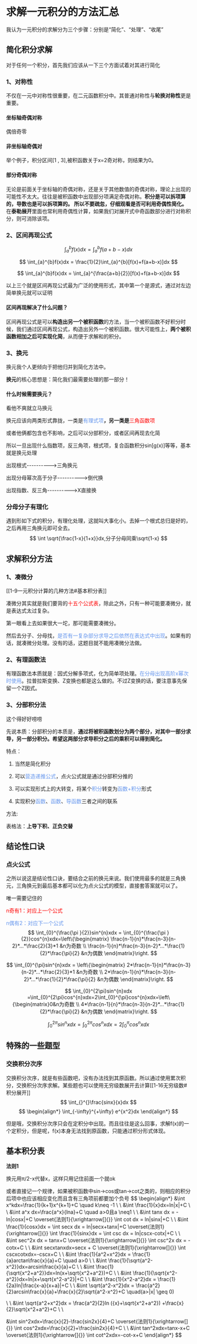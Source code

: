 # 求解一元积分的方法汇总

我认为一元积分的求解分为三个步骤：分别是“简化”、“处理”、“收尾”
## 简化积分求解
对于任何一个积分，首先我们应该从一下三个方面试着对其进行简化
###  1、对称性 
不仅在一元中对称性很重要，在二元函数积分中。其普通对称性与**轮换对称性**更是重要。
#### 坐标轴奇偶对称
偶倍奇零
#### 非坐标轴奇偶对
举个例子，积分区间[1 , 3],被积函数关于x=2奇对称，则结果为0。
#### 部分奇偶对称
无论是前面关于坐标轴的奇偶对称，还是关于其他数值的奇偶对称，理论上出现的可能性不太大。往往是被积函数中出现部分项满足奇偶对称。**积分是可以拆项算的，导数也是可以拆项算的。 所以不要疏忽，仔细观看是否可利用奇偶性简化。**
在**泰勒展开**里面也常利用奇偶性计算，如果我们对展开式中奇函数部分进行对称积分，则可消除该项。

### 2、区间再现公式

$$
\int_{a}^{b}f(x)dx = \int_{a}^{b}f(a+b-x)dx
$$

$$
\int_{a}^{b}f(x)dx = \frac{1}{2}\int_{a}^{b}[f(x)+f(a+b-x)]dx
$$

$$
\int_{a}^{b}f(x)dx = \int_{a}^{\frac{a+b}{2}}[f(x)+f(a+b-x)]dx
$$

以上三个就是区间再现公式最为广泛的使用形式，其中第一个是源式，通过对左边简单换元就可以证明

#### 区间再现解决了什么问题？
区间再现公式是可以**构造出另一个被积函数**的方法，当一个被积函数不好积分时候，我们通过区间再现公式，构造出另外一个被积函数。很大可能性上，**两个被积函数相加之后可实现化简**，从而便于求解和的积分。

### 3、换元

换元我个人更倾向于把他归并到简化方法中。

**换元**的核心思想是：简化我们最需要处理的那一部分！

#### 什么时候需要换元？

看他不爽就立马换元

换元应该向两类形式靠拢，一类是<font color='cornflowerblue'>有理式项</font>**，另一类是**<font color='red'>三角函数项</font>

或者他俩都包含也不影响，之后可以分部积分，或者区间再现去化简

所以一旦出现什么指数项，反三角项，根式项，复合函数积分sin[g(x)]等等，基本就是换元处理

出现根式---------->三角换元

出现分母幂次高于分子---------->倒代换

出现指数、反三角---------->X直接换

### 分母分子有理化

遇到形如下式的积分，有理化处理，这就叫大事化小。去掉一个根式总归是好的，之后再用三角换元即可全去。
$$
\int \sqrt{\frac{1-x}{1+x}}dx,分子分母同乘\sqrt{1-x}
$$



## 求解积分方法

###  1、凑微分 
[[1-9一元积分计算的几种方法#基本积分表]]

凑微分其实就是我们要背的<font color='red'>十五个公式表</font>，除此之外，只有一种可能要凑微分，就是表达式太过复杂。

第一眼看上去如果很大一坨，那可能需要凑微分。

然后去分子、分母找，<font color='cornflowerblue'>是否有一复杂部分求导之后依然在表达式中出现</font>。如果有的话，就凑微分处理。没有的话，这题目就不能用凑微分法做。

###  2、有理函数法 

有理函数法本质就是：因式分解多项式，化为简单项处理。<font color='cornflowerblue'>在分母出现高阶x幂次时使用</font>。拉普拉斯变换、Z变换也都是这么做的。不过Z变换的话，要注意事先保留一个Z因式。

###  3、分部积分法 

这个得好好唠唠

先说本质：分部积分的本质是，**通过将被积函数划分为两个部分，对其中一部分求导，另一部分积分。希望这两部分求导积分之后的乘积可以得到简化。**

特点：
1. 当然是简化积分

2. 可以<font color='cornflowerblue'>营造递推公式</font>，点火公式就是通过分部积分推的

3. 可以实现形式上的大转变，将某个<font color='cornflowerblue'>积分</font>转变为<font color='cornflowerblue'>函数+积分</font>形式

4. 实现积分<font color='cornflowerblue'>函数</font>、<font color='cornflowerblue'>函数</font>、<font color='cornflowerblue'>导函数</font>三者之间的联系

方法:

表格法：**上导下积、正负交替**



## 结论性口诀

###  点火公式 

之所以说这是结论性口诀，要结合之前的换元来说。我们使用最多的就是三角换元，三角换元到最后基本都可以化为点火公式的模型，直接套答案就可以了。

唯一需要记住的

<font color='red'>n奇有1：对应上一个公式</font>

<font color='cornflowerblue'>n偶有2：对应下一个公式</font>
$$
\int_{0}^{\frac{\pi }{2}}sin^{n}xdx = \int_{0}^{\frac{\pi }{2}}cos^{n}xdx=\left\{\begin{matrix}
\frac{n-1}{n}*\frac{n-3}{n-2}*...*\frac{2}{3}*1	 &n为奇数
 \\
\frac{n-1}{n}*\frac{n-3}{n-2}*...*\frac{1}{2}*\frac{\pi}{2} &n为偶数
\end{matrix}\right.
$$

$$
\int_{0}^{\pi}sin^{n}xdx = \left\{\begin{matrix}
2*\frac{n-1}{n}*\frac{n-3}{n-2}*...*\frac{2}{3}*1	 &n为奇数
 \\
2*\frac{n-1}{n}*\frac{n-3}{n-2}*...*\frac{1}{2}*\frac{\pi}{2} &n为偶数
\end{matrix}\right.
$$

$$
\int_{0}^{2\pi}sin^{n}xdx =\int_{0}^{2\pi}cos^{n}xdx=2\int_{0}^{\pi}cos^{n}xdx=\left\{\begin{matrix}0&n为奇数
 \\
4*\frac{n-1}{n}*\frac{n-3}{n-2}*...*\frac{1}{2}*\frac{\pi}{2} &n为偶数
\end{matrix}\right.
$$


$$
\int_{0}^{2\pi}sin^{n}xdx =\int_{0}^{2\pi}cos^{n}xdx=2\int_{0}^{\pi}cos^{n}xdx
$$


## 特殊的一些题型

###  交换积分次序 

交换积分次序，就是有些函数吧，没有办法找到其原函数。所以通过使用累次积分，交换积分次序求解。某些题也可以使用无穷级数展开去计算[[1-16无穷级数#积分展开]]
$$
\int_{}^{}\frac{sinx}{x}dx
$$
$$
\begin{align*}
\int_{-\infty}^{+\infty} e^{x^2}dx
\end{align*}
$$

但是哦，交换积分次序只会在定积分中出现。而且往往是这么回事，求解f(x)的一个定积分，但是呢，f(x)本身无法找到原函数，只能通过积分形式体现。

## 基本积分表

**法则1**

换元用π/2-x代替x，这样只用记住前面一个就ok

或者直接记一个规律，如果被积函数中sin->cos或tan->cot之类的，则相应的积分后项中也应该相应变化而且含有三角项前都要加个负号
$$
\begin{align*}
&\int x^kdx=\frac{1}{k+1}x^{k+1}+C \quad k\neq -1
\\
\\
&\int \frac{1}{x}dx=ln|x|+C
\\
\\
&\int a^x dx=\frac{a^x}{lna}+C	\quad a>0且a \neq1
\\
\\
&\int tanx dx = -ln|cosx|+C	\overset{法则1}{\xrightarrow[]{}} \int cot dx = ln|sinx|+C
\\
\\
&\int \frac{1}{cosx}dx = \int secx dx = ln|secx+tanx|+C
\overset{法则1}{\xrightarrow[]{}}
\int \frac{1}{sinx}dx = \int csc dx = ln|cscx-cotx|+C
\\
\\
&\int sec^2x dx = tanx+C
\overset{法则1}{\xrightarrow[]{}}
\int csc^2x dx = -cotx+C
\\
\\
&\int secxtanxdx=secx + C
\overset{法则1}{\xrightarrow[]{}}
\int cscxcotxdx=-cscx+C
\\
\\
&\int \frac{1}{a^2+x^2}dx = \frac{1}{a}arctan\frac{x}{a}+C	\quad a>0
\\
\\
&\int \frac{1}{\sqrt{a^2-x^2}}dx=arcsin\frac{x}{a}+C
\\
\\
&\int \frac{1}{\sqrt{x^2+a^2}}dx=ln(x+\sqrt{x^2+a^2})+C
\\
\\
&\int \frac{1}{\sqrt{x^2-a^2}}dx=ln|x+\sqrt{x^2-a^2}|+C
\\
\\
&\int \frac{1}{x^2-a^2}dx = \frac{1}{2a}ln|\frac{x-a}{x+a}|+C
\\
\\
&\int \sqrt{a^2-x^2}dx = \frac{a^2}{2}arcsin\frac{x}{a}+\frac{x}{2}\sqrt{a^2-x^2}+C \quad(a>|x| \geq 0)

\\
\\
&\int \sqrt{a^2+x^2}dx =
\frac{a^2}{2}ln ({x}+\sqrt{x^2+a^2}) +\frac{x}{2}\sqrt{x^2+a^2}+C
\\
\\

&\int sin^2xdx=\frac{x}{2}-\frac{sin2x}{4}+C
\overset{法则1}{\xrightarrow[]{}}
\int cos^2xdx=\frac{x}{2}+\frac{sin2x}{4}+C
\\
\\
&\int tan^2xdx=tanx-x+C
\overset{法则1}{\xrightarrow[]{}}
\int cot^2xdx=-cot-x+C
\end{align*}
$$
